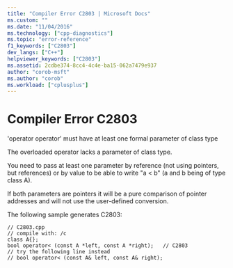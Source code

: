 ```yaml
---
title: "Compiler Error C2803 | Microsoft Docs"
ms.custom: ""
ms.date: "11/04/2016"
ms.technology: ["cpp-diagnostics"]
ms.topic: "error-reference"
f1_keywords: ["C2803"]
dev_langs: ["C++"]
helpviewer_keywords: ["C2803"]
ms.assetid: 2cdbe374-8cc4-4c4e-ba15-062a7479e937
author: "corob-msft"
ms.author: "corob"
ms.workload: ["cplusplus"]
---
```

# Compiler Error C2803
'operator operator' must have at least one formal parameter of class type  
  
 The overloaded operator lacks a parameter of class type.  
  
 You need to pass at least one parameter by reference (not using pointers, but references) or by value to be able to write "a < b" (a and b being of type class A).  
  
 If both parameters are pointers it will be a pure comparison of pointer addresses and will not use the user-defined conversion.  
  
 The following sample generates C2803:  
  
```  
// C2803.cpp  
// compile with: /c  
class A{};  
bool operator< (const A *left, const A *right);   // C2803  
// try the following line instead  
// bool operator< (const A& left, const A& right);  
```